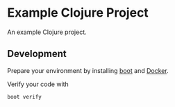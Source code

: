 # Example Clojure Project
An example Clojure project.

## Development
Prepare your environment by installing [boot](boot-clj.com) and
[Docker](docker.com).

Verify your code with

    boot verify
